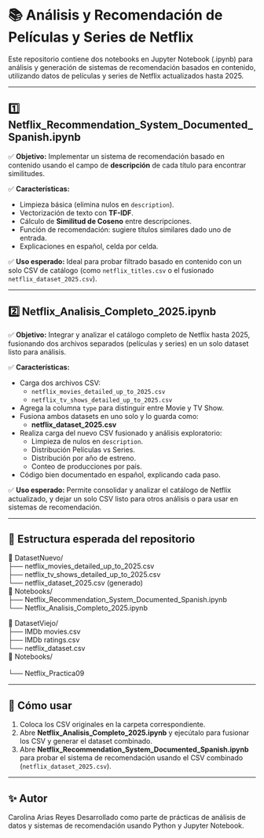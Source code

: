# 📚 Análisis y Recomendación de Películas y Series de Netflix

Este repositorio contiene dos notebooks en Jupyter Notebook (.ipynb) para análisis y generación de sistemas de recomendación basados en contenido, utilizando datos de películas y series de Netflix actualizados hasta 2025.

---

## 1️⃣ Netflix_Recommendation_System_Documented_Spanish.ipynb

✅ **Objetivo:**
Implementar un sistema de recomendación basado en contenido usando el campo de **descripción** de cada título para encontrar similitudes.

✅ **Características:**
- Limpieza básica (elimina nulos en `description`).
- Vectorización de texto con **TF-IDF**.
- Cálculo de **Similitud de Coseno** entre descripciones.
- Función de recomendación: sugiere títulos similares dado uno de entrada.
- Explicaciones en español, celda por celda.

✅ **Uso esperado:**
Ideal para probar filtrado basado en contenido con un solo CSV de catálogo (como `netflix_titles.csv` o el fusionado `netflix_dataset_2025.csv`).

---

## 2️⃣ Netflix_Analisis_Completo_2025.ipynb

✅ **Objetivo:**
Integrar y analizar el catálogo completo de Netflix hasta 2025, fusionando dos archivos separados (películas y series) en un solo dataset listo para análisis.

✅ **Características:**
- Carga dos archivos CSV:
  - `netflix_movies_detailed_up_to_2025.csv`
  - `netflix_tv_shows_detailed_up_to_2025.csv`
- Agrega la columna `type` para distinguir entre Movie y TV Show.
- Fusiona ambos datasets en uno solo y lo guarda como:
  - **netflix_dataset_2025.csv**
- Realiza carga del nuevo CSV fusionado y análisis exploratorio:
  - Limpieza de nulos en `description`.
  - Distribución Películas vs Series.
  - Distribución por año de estreno.
  - Conteo de producciones por país.
- Código bien documentado en español, explicando cada paso.

✅ **Uso esperado:**
Permite consolidar y analizar el catálogo de Netflix actualizado, y dejar un solo CSV listo para otros análisis o para usar en sistemas de recomendación.

---

## 📂 Estructura esperada del repositorio

📁 DatasetNuevo/ <br>
├── netflix_movies_detailed_up_to_2025.csv<br>
├── netflix_tv_shows_detailed_up_to_2025.csv<br>
└── netflix_dataset_2025.csv (generado)<br>
📁 Notebooks/<br>
├── Netflix_Recommendation_System_Documented_Spanish.ipynb<br>
└── Netflix_Analisis_Completo_2025.ipynb

📁 DatasetViejo/ <br>
├── IMDb movies.csv<br>
├── IMDb ratings.csv<br>
└── netflix_dataset.csv<br>
📁 Notebooks/<br>
<br>
└── Netflix_Practica09

---

## 🚀 Cómo usar

1. Coloca los CSV originales en la carpeta correspondiente.  
2. Abre **Netflix_Analisis_Completo_2025.ipynb** y ejecútalo para fusionar los CSV y generar el dataset combinado.  
3. Abre **Netflix_Recommendation_System_Documented_Spanish.ipynb** para probar el sistema de recomendación usando el CSV combinado (`netflix_dataset_2025.csv`).  

---

## ✨ Autor
Carolina Arias Reyes
Desarrollado como parte de prácticas de análisis de datos y sistemas de recomendación usando Python y Jupyter Notebook.
